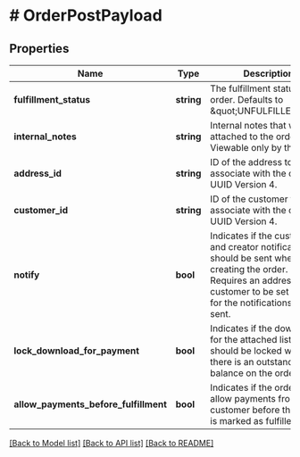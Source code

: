 # # OrderPostPayload

## Properties

Name | Type | Description | Notes
------------ | ------------- | ------------- | -------------
**fulfillment_status** | **string** | The fulfillment status of the order. Defaults to \&quot;UNFULFILLED\&quot;. | [optional]
**internal_notes** | **string** | Internal notes that will be attached to the order. Viewable only by the team. | [optional]
**address_id** | **string** | ID of the address to associate with the order. UUID Version 4. | [optional]
**customer_id** | **string** | ID of the customer to associate with the order. UUID Version 4. | [optional]
**notify** | **bool** | Indicates if the customer and creator notifications should be sent when creating the order. Requires an address and customer to be set in order for the notifications to be sent. | [optional]
**lock_download_for_payment** | **bool** | Indicates if the downloads for the attached listing should be locked while there is an outstanding balance on the order. | [optional]
**allow_payments_before_fulfillment** | **bool** | Indicates if the order will allow payments from the customer before the order is marked as fulfilled. | [optional]

[[Back to Model list]](../../README.md#models) [[Back to API list]](../../README.md#endpoints) [[Back to README]](../../README.md)
